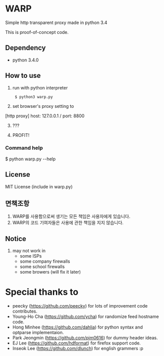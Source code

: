 WARP
====

Simple http transparent proxy made in python 3.4

This is proof-of-concept code.


## Dependency
* python 3.4.0

## How to use
1. run with python interpreter

        $ python3 warp.py

2. set browser's proxy setting to 

 [http proxy] host: 127.0.0.1 / port: 8800

3. ???

4. PROFIT!

### Command help
$ python warp.py --help

## License
MIT License (include in warp.py)

## 면책조항
1. WARP를 사용함으로써 생기는 모든 책임은 사용자에게 있습니다.
2. WARP의 코드 기여자들은 사용에 관한 책임을 지지 않습니다.

## Notice
1. may not work in
   * some ISPs
   * some company firewalls
   * some school firewalls
   * some browers (will fix it later)

# Special thanks to
* peecky (https://github.com/peecky) for lots of improvement code contributes.
* Young-Ho Cha (https://github.com/ycha) for randomize feed hostname code.
* Hong Minhee (https://github.com/dahlia) for python syntax and optparse implementaion.
* Park Jeongmin (https://github.com/pjm0616) for dummy header ideas.
* EJ Lee (https://github.com/hdformat) for firefox support code.
* Inseok Lee (https://github.com/dlunch) for english grammers :p
